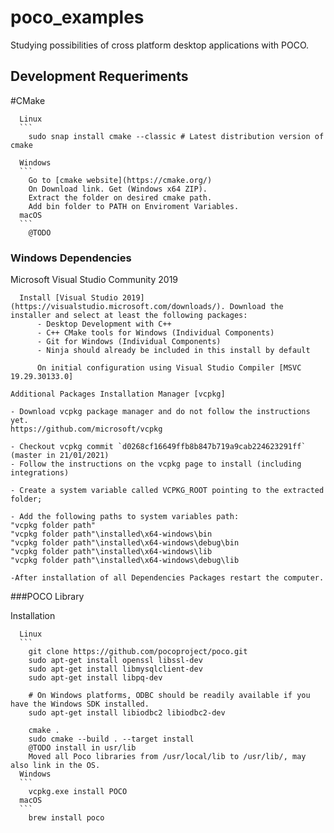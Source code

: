 # poco_examples
Studying possibilities of cross platform desktop applications with POCO.

## Development Requeriments

  #CMake
  ```
    Linux
    ```
      sudo snap install cmake --classic # Latest distribution version of cmake

    Windows
    ```
      Go to [cmake website](https://cmake.org/)
      On Download link. Get (Windows x64 ZIP).
      Extract the folder on desired cmake path.
      Add bin folder to PATH on Enviroment Variables.
    macOS
    ```      
      @TODO
  ```

### Windows Dependencies

  Microsoft Visual Studio Community 2019
  ```
    Install [Visual Studio 2019](https://visualstudio.microsoft.com/downloads/). Download the installer and select at least the following packages:
        - Desktop Development with C++
        - C++ CMake tools for Windows (Individual Components)
        - Git for Windows (Individual Components)
        - Ninja should already be included in this install by default

        On initial configuration using Visual Studio Compiler [MSVC 19.29.30133.0]

  Additional Packages Installation Manager [vcpkg] 
  ```
    - Download vcpkg package manager and do not follow the instructions yet.
    https://github.com/microsoft/vcpkg
    
    - Checkout vcpkg commit `d0268cf16649ffb8b847b719a9cab224623291ff` (master in 21/01/2021)
    - Follow the instructions on the vcpkg page to install (including integrations)
    
    - Create a system variable called VCPKG_ROOT pointing to the extracted folder;

    - Add the following paths to system variables path:
    "vcpkg folder path"
    "vcpkg folder path"\installed\x64-windows\bin
    "vcpkg folder path"\installed\x64-windows\debug\bin
    "vcpkg folder path"\installed\x64-windows\lib
    "vcpkg folder path"\installed\x64-windows\debug\lib

    -After installation of all Dependencies Packages restart the computer.

###POCO Library

  Installation
  ```
    Linux
    ```
      git clone https://github.com/pocoproject/poco.git
      sudo apt-get install openssl libssl-dev
      sudo apt-get install libmysqlclient-dev
      sudo apt-get install libpq-dev

      # On Windows platforms, ODBC should be readily available if you have the Windows SDK installed.
      sudo apt-get install libiodbc2 libiodbc2-dev

      cmake .
      sudo cmake --build . --target install
      @TODO install in usr/lib
      Moved all Poco libraries from /usr/local/lib to /usr/lib/, may also link in the OS.
    Windows
    ```  
      vcpkg.exe install POCO
    macOS
    ```      
      brew install poco
  ```
